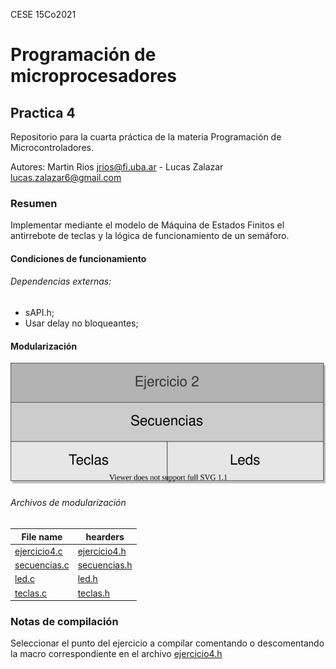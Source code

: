 CESE 15Co2021

# Programación de microprocesadores
## Practica 4

Repositorio para la cuarta práctica de la materia Programación de Microcontroladores.

Autores: Martin Rios jrios@fi.uba.ar - Lucas Zalazar lucas.zalazar6@gmail.com

### Resumen
Implementar mediante el modelo de Máquina de Estados Finitos el antirrebote de teclas y la lógica de funcionamiento de un semáforo.

#### Condiciones de funcionamiento
###### Dependencias externas:
 - sAPI.h;
 - Usar delay no bloqueantes;

#### Modularización
![](https://github.com/lucascsd/practicoDos/blob/main/image/Capas%20Ejercicio%202.svg)

###### Archivos de modularización
| File name | hearders                    |
| ------------- | ------------------------------ |
| [ejercicio4.c](https://github.com/martinjrios/Practica2/blob/main/src/ejercicio2.c)|[ejercicio4.h](https://github.com/martinjrios/Practica2/blob/main/inc/ejercicio2.h)|
| [secuencias.c](https://github.com/martinjrios/Practica2/blob/main/src/secuencias.c)|[secuencias.h](https://github.com/martinjrios/Practica2/blob/main/inc/secuencias.h)|
| [led.c](https://github.com/martinjrios/Practica2/blob/main/src/led.c)|[led.h](https://github.com/martinjrios/Practica2/blob/main/inc/led.h)|
| [teclas.c](https://github.com/martinjrios/Practica2/blob/main/src/teclas.c)|[teclas.h](https://github.com/martinjrios/Practica2/blob/main/inc/teclas.h)|

### Notas de compilación
Seleccionar el punto del ejercicio a compilar comentando o descomentando la macro correspondiente en el archivo [ejercicio4.h](https://github.com/martinjrios/Practica2/blob/main/inc/ejercicio.h) 

